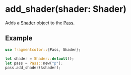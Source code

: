 # add_shader(shader: Shader)

Adds a [Shader](https://fragmentcolor.org/api/core/shader) object to the [Pass](https://fragmentcolor.org/api/core/pass).

## Example

```rust
use fragmentcolor::{Pass, Shader};

let shader = Shader::default();
let pass = Pass::new("p");
pass.add_shader(&shader);
```
